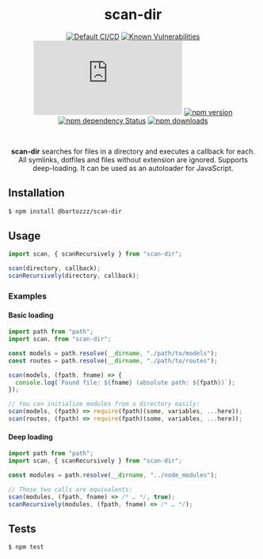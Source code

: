<div align="center">
  <h1>scan-dir</h1>

[![Default CI/CD](https://github.com/Bartozzz/scan-dir/workflows/Default%20CI/CD/badge.svg)](https://github.com/Bartozzz/scan-dir/actions)
[![Known Vulnerabilities](https://snyk.io/test/github/Bartozzz/scan-dir/badge.svg?targetFile=package.json)](https://snyk.io/test/github/Bartozzz/scan-dir?targetFile=package.json)
[![npm package size](https://img.badgesize.io/Bartozzz/scan-dir/master/dist/index.js?compression=gzip)](https://www.npmjs.com/package/scan-dir)
[![npm version](https://img.shields.io/npm/v/@bartozzz/scan-dir.svg)](https://www.npmjs.com/package/@bartozzz/scan-dir)
[![npm dependency Status](https://david-dm.org/Bartozzz/@bartozzz/scan-dir.svg)](https://www.npmjs.com/package/@bartozzz/scan-dir)
[![npm downloads](https://img.shields.io/npm/dt/@bartozzz/scan-dir.svg)](https://www.npmjs.com/package/@bartozzz/scan-dir)

<br>

**scan-dir** searches for files in a directory and executes a callback for each. All symlinks, dotfiles and files without extension are ignored. Supports deep-loading. It can be used as an autoloader for JavaScript.

</div>

## Installation

```bash
$ npm install @bartozzz/scan-dir
```

## Usage

```javascript
import scan, { scanRecursively } from "scan-dir";

scan(directory, callback);
scanRecursively(directory, callback);
```

### Examples

#### Basic loading

```javascript
import path from "path";
import scan, from "scan-dir";

const models = path.resolve(__dirname, "./path/to/models");
const routes = path.resolve(__dirname, "./path/to/routes");

scan(models, (fpath, fname) => {
  console.log(`Found file: ${fname} (absolute path: ${fpath})`);
});

// You can initialize modules from a directory easily:
scan(models, (fpath) => require(fpath)(some, variables, ...here));
scan(routes, (fpath) => require(fpath)(some, variables, ...here));
```

#### Deep loading

```javascript
import path from "path";
import scan, { scanRecursively } from "scan-dir";

const modules = path.resolve(__dirname, "../node_modules");

// Those two calls are equivalents:
scan(modules, (fpath, fname) => /* … */, true);
scanRecursively(modules, (fpath, fname) => /* … */);
```

## Tests

```bash
$ npm test
```
